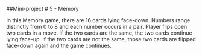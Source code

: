 ##Mini-project # 5 - Memory

In this Memory game, there are 16 cards lying face-down. Numbers range distinctly from 0 to 8 and each number occurs in a pair. Player flips open two cards in a move. If the two cards are the same, the two cards continue lying face-up. If the two cards are not the same, those two cards are flipped face-down again and the game continues.
